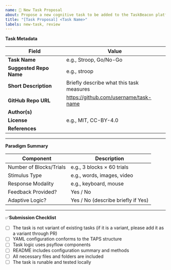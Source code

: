 ```yaml
---
name: 🧪 New Task Proposal
about: Propose a new cognitive task to be added to the TaskBeacon platform
title: "[Task Proposal] <Task Name>"
labels: new-task, review
---
```



**Task Metadata**

| Field                  | Value                                       |
|------------------------|---------------------------------------------|
| **Task Name**          | e.g., Stroop, Go/No-Go            |
| **Suggested Repo Name**| e.g., stroop                  |
| **Short Description**  | Briefly describe what this task measures    |
| **GitHub Repo URL**    | https://github.com/username/task-name       |
| **Author(s)**          |                                             |
| **License**            | e.g., MIT, CC-BY-4.0                        |
| **References**         |                                             |

---

**Paradigm Summary**

| Component              | Description                                 |
|------------------------|---------------------------------------------|
| Number of Blocks/Trials| e.g., 3 blocks × 60 trials                  |
| Stimulus Type          | e.g., words, images, video                  |
| Response Modality      | e.g., keyboard, mouse                       |
| Feedback Provided?     | Yes / No                                    |
| Adaptive Logic?        | Yes / No (describe briefly if Yes)          |

---

✅**Submission Checklist**
- [ ] The task is not variant of existing tasks (if it is a variant, please add it as a variant through PR)
- [ ] YAML configuration conforms to the TAPS structure
- [ ] Task logic uses psyflow components
- [ ] README includes configuration summary and methods
- [ ] All necessary files and folders are included
- [ ] The task is runable and tested locally
